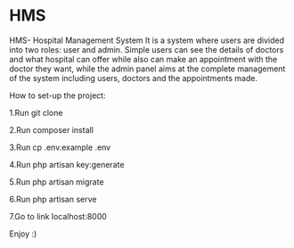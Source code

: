 # HMS
HMS- Hospital Management System It is a system where users are divided into two roles: user and admin. Simple users can see the details of doctors and what hospital can offer while also can make an appointment with the doctor they want, while the admin panel aims at the complete management of the system including users, doctors and the appointments made.

How to set-up the project:

1.Run git clone <githublink>
  
2.Run composer install
  
3.Run cp .env.example .env
  
4.Run php artisan key:generate
  
5.Run php artisan migrate
  
6.Run php artisan serve
  
7.Go to link localhost:8000

Enjoy :)
